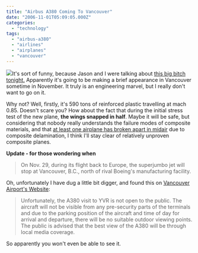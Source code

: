 ```yaml
---
title: "Airbus A380 Coming To Vancouver"
date: "2006-11-01T05:09:05.000Z"
categories: 
  - "technology"
tags: 
  - "airbus-a380"
  - "airlines"
  - "airplanes"
  - "vancouver"
---
```


![](http://www.petebarrwatson.com/images/1105216845.jpg)It's sort of funny, because Jason and I were talking about [this big bitch tonight.](http://seattlepi.nwsource.com/business/290663_airbus01.html) Apparently it's going to be making a brief appearance in Vancouver sometime in November. It truly is an engineering marvel, but I really don't want to go on it.

Why not? Well, firstly, it's 590 tons of reinforced plastic travelling at mach 0.85. Doesn't scare you? How about the fact that during the initial stress test of the new plane, **the wings snapped in half**. Maybe it will be safe, but considering that nobody really understands the failure modes of composite materials, and that [at least one airplane has broken apart in midair](http://www.newscientisttech.com/channel/tech/aviation/mg18624994.000) due to composite delamination, I think I'll stay clear of relatively unproven composite planes.

**Update - for those wondering when**

> On Nov. 29, during its flight back to Europe, the superjumbo jet will stop at Vancouver, B.C., north of rival Boeing's manufacturing facility.

Oh, unfortunately I have dug a little bit digger, and found this on [Vancouver Airport's Website](http://www.yvr.ca/latestinfo/index.asp?id=525):

> Unfortunately, the A380 visit to YVR is not open to the public. The aircraft will not be visible from any pre-security parts of the terminals and due to the parking position of the aircraft and time of day for arrival and departure, there will be no suitable outdoor viewing points. The public is advised that the best view of the A380 will be through local media coverage.

So apparently you won't even be able to see it.
